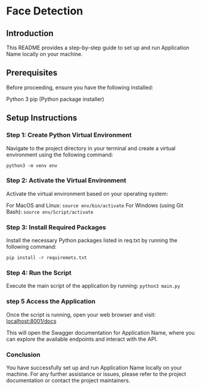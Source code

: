 # Face Detection

## Introduction
This README provides a step-by-step guide to set up and run Application Name locally on your machine.

## Prerequisites
Before proceeding, ensure you have the following installed:

Python 3
pip (Python package installer)

## Setup Instructions
### Step 1: Create Python Virtual Environment
Navigate to the project directory in your terminal and create a virtual environment using the following command:

`python3 -m venv env`

### Step 2: Activate the Virtual Environment
Activate the virtual environment based on your operating system:

For MacOS and Linux:
`source env/bin/activate`
For Windows (using Git Bash):
`source env/Script/activate`


### Step 3: Install Required Packages
Install the necessary Python packages listed in req.txt by running the following command: 

`pip install -r requiremets.txt`
  
### Step 4: Run the Script
Execute the main script of the application by running:
`python3 main.py`

### step 5 Access the Application
Once the script is running, open your web browser and visit:
[localhost:8001/docs](localhost:8001/docs)

This will open the Swagger documentation for Application Name, where you can explore the available endpoints and interact with the API.

### Conclusion
You have successfully set up and run Application Name locally on your machine. For any further assistance or issues, please refer to the project documentation or contact the project maintainers.

